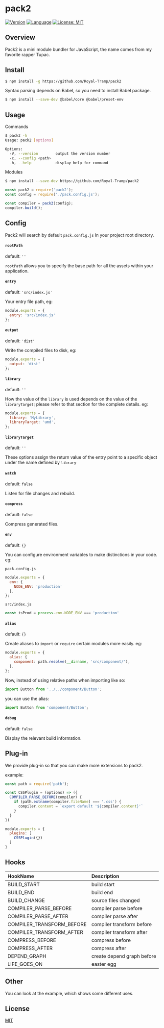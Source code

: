 # pack2

[![Version](https://img.shields.io/badge/version-0.1.1-blue.svg)]()
[![Language](https://img.shields.io/badge/language-javascript-blue.svg)]()
[![License: MIT](https://img.shields.io/badge/license-MIT-purple.svg)](https://opensource.org/licenses/MIT)

## Overview

Pack2 is a mini module bundler for JavaScript, the name comes from my favorite rapper Tupac.

## Install

```bash
$ npm install -g https://github.com/Royal-Tramp/pack2
```

Syntax parsing depends on Babel, so you need to install Babel package.

```bash
$ npm install --save-dev @babel/core @babel/preset-env
```

## Usage

Commands

```bash
$ pack2 -h
Usage: pack2 [options]

Options:
  -V, --version        output the version number
  -c, --config <path>  
  -h, --help           display help for command
```

Modules

```bash
$ npm install --save-dev https://github.com/Royal-Tramp/pack2
```

```js
const pack2 = require('pack2');
const config = require('./pack.config.js');

const compiler = pack2(config);
compiler.build();
```

## Config

Pack2 will search by default `pack.config.js` In your project root directory.

#### `rootPath`
default: `''`

`rootPath` allows you to specify the base path for all the assets within your application.

#### `entry`
default: `'src/index.js'`

Your entry file path, eg:

```js
module.exports = {
  entry: 'src/index.js'
};
```

#### `output`
default: `'dist'`

Write the compiled files to disk, eg:

```js
module.exports = {
  output: 'dist'
};
```

#### `library`
default: `''`

How the value of the `library` is used depends on the value of the `libraryTarget`; please refer to that section for the complete details. eg:

```js
module.exports = {
  library: 'MyLibrary',
  libraryTarget: 'umd',
};
```

#### `libraryTarget`
default: `''`

These options assign the return value of the entry point to a specific object under the name defined by `library`

#### `watch`
default: `false`

Listen for file changes and rebuild.

#### `compress`
default: `false`

Compress generated files.

#### `env`
default: `{}`

You can configure environment variables to make distinctions in your code. eg:

`pack.config.js`
```js
module.exports = {
  env: {
    NODE_ENV: 'production'
  },
};
```

`src/index.js`
```js
const isProd = process.env.NODE_ENV === 'production'
```

#### `alias`
default: `{}`

Create aliases to `import` or `require` certain modules more easily. eg:

```js
module.exports = {
  alias: {
    component: path.resolve(__dirname, 'src/component/'),
  },
};
```

Now, instead of using relative paths when importing like so:

```js
import Button from '../../component/Button';
```

you can use the alias:

```js
import Button from 'component/Button';
```

#### `debug`
default: `false`

Display the relevant build information.

## Plug-in

We provide plug-in so that you can make more extensions to pack2.

example:

```js
const path = require('path');

const CSSPlugin = (options) => ({
  COMPILER_PARSE_BEFORE(compiler) {
    if (path.extname(compiler.fileName) === '.css') {
      compiler.content = `export default '${compiler.content}'`
    }
  }
})

module.exports = {
  plugins: [
    CSSPlugin({})
  ]
}
```

## Hooks

| HookName                 | Description               |
| :----------------------- | :------------------------ |
| BUILD_START              | build start               |
| BUILD_END                | build end                 |
| BUILD_CHANGE             | source files changed      |
| COMPILER_PARSE_BEFORE    | compiler parse before     |
| COMPILER_PARSE_AFTER     | compiler parse after      |
| COMPILER_TRANSFORM_BEFORE| compiler transform before |
| COMPILER_TRANSFORM_AFTER | compiler transform after |
| COMPRESS_BEFORE          | compress before           |
| COMPRESS_AFTER           | compress after            |
| DEPEND_GRAPH             | create depend graph before|
| LIFE_GOES_ON             | easter egg                |

## Other

You can look at the example, which shows some different uses.

## License

[MIT](LICENSE)
